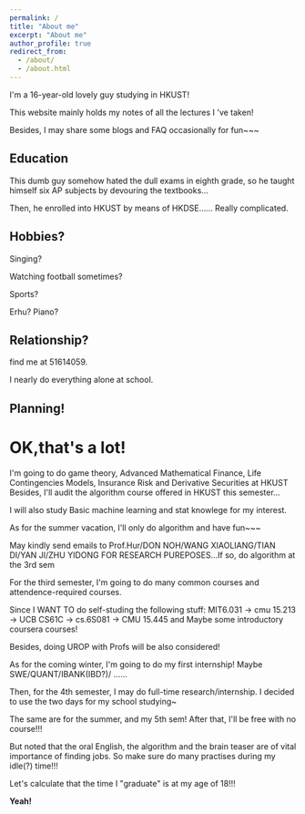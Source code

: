 ```yaml
---
permalink: /
title: "About me"
excerpt: "About me"
author_profile: true
redirect_from: 
  - /about/
  - /about.html
---
```

<p></p>
I'm a 16-year-old lovely guy studying in HKUST!
<p></p>
This website mainly holds my notes of all the lectures I 've taken!
<p></p>
Besides, I may share some blogs and FAQ occasionally for fun~~~

## Education 

This dumb guy somehow hated the dull exams in eighth grade, so he taught himself six AP subjects by devouring the textbooks…
<p></p>
Then, he enrolled into HKUST by means of HKDSE...... Really complicated.

## Hobbies?
Singing?
<p></p>
Watching football sometimes?
<p></p>
Sports?
<p></p>
Erhu? Piano?


## Relationship?
find me at 51614059. 
<p></p>
I nearly do everything alone at school.

## Planning!
# OK,that's a lot!
I'm going to do game theory, Advanced Mathematical Finance, Life Contingencies Models, Insurance Risk and Derivative Securities at HKUST
Besides, I'll audit the algorithm course offered in HKUST this semester...<p></p>
I will also study Basic machine learning and stat knowlege for my interest. 

As for the summer vacation, I'll only do algorithm and have fun~~~ <p></p>
May kindly send emails to Prof.Hur/DON NOH/WANG XIAOLIANG/TIAN DI/YAN JI/ZHU YIDONG FOR RESEARCH PUREPOSES...If so, do algorithm at the 3rd sem

For the third semester, I'm going to do many common courses and attendence-required courses. <p></p>
Since I WANT TO do self-studing the following stuff: MIT6.031 -> cmu 15.213 -> UCB CS61C -> cs.6S081 -> CMU 15.445  and Maybe some introductory coursera courses! 
<p></p>
Besides, doing UROP with Profs will be also considered!

As for the coming winter, I'm going to do my first internship! Maybe SWE/QUANT/IBANK(IBD?)/ ......

Then, for the 4th semester, I may do full-time research/internship. I decided to use the two days for my school studying~<p></p>
The same are for the summer, and my 5th sem! After that, I'll be free with no course!!!<p></p>
But noted that the oral English, the algorithm and the brain teaser are of vital importance of finding jobs.
So make sure do many practises during my idle(?) time!!!

Let's calculate that the time I "graduate" is at my age of 18!!!




**Yeah!**
